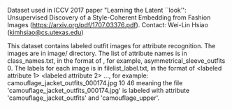 Dataset used in ICCV 2017 paper "Learning the Latent ``look'': Unsupervised Discovery of a Style-Coherent Embedding from Fashion Images (https://arxiv.org/pdf/1707.03376.pdf).
Contact: Wei-Lin Hsiao (kimhsiao@cs.utexas.edu)

This dataset contains labeled outfit images for attribute recognition. 
The images are in image/ directory.
The list of attribute names is in class_names.txt, in the format of <attribute name> <attribute id>, for example, asymmetrical_sleeve_outfits 0.
The labels for each image is in filelist_label.txt, in the format of <filename> <labeled attribute 1> <labeled attribute 2> ..., for example:
camouflage_jacket_outfits_000174.jpg 10 46
meaning the file 'camouflage_jacket_outfits_000174.jpg' is labeled with attribute 'camouflage_jacket_outfits' and 'camouflage_upper'.

